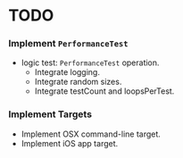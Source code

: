 TODO
====

### Implement `PerformanceTest`
- logic test: `PerformanceTest` operation.
    - Integrate logging.
    - Integrate random sizes.
    - Integrate testCount and loopsPerTest.

### Implement Targets
- Implement OSX command-line target.
- Implement iOS app target.
